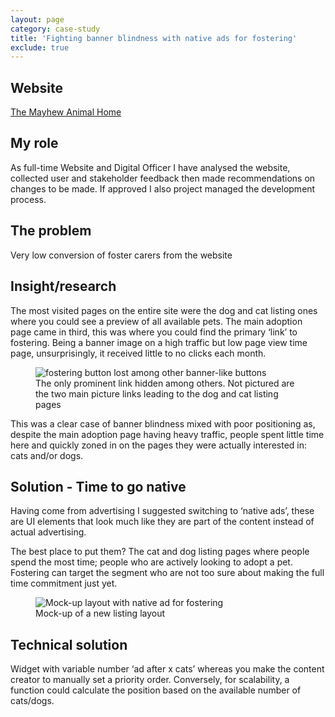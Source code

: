 ```yaml
---
layout: page
category: case-study
title: 'Fighting banner blindness with native ads for fostering'
exclude: true
---
```


## Website
<a href="https://themayhew.org/dogs" target="_blank">The Mayhew Animal Home <i class="fas fa-external-link-alt"></i></a>

## My role
As full-time Website and Digital Officer I have analysed the website, collected user and stakeholder feedback then made recommendations on changes to be made. If approved I also project managed the development process.

## The problem
Very low conversion of foster carers from the website

## Insight/research

The most visited pages on the entire site were the dog and cat listing ones where you could see a preview of all available pets. The main adoption page came in third, this was where you could find the primary ‘link’ to fostering. Being a banner image on a high traffic but low page view time page, unsurprisingly, it received little to no clicks each month.

<figure><img src="{{ site.url }}/assets/img/adopt.png" alt="fostering button lost among other banner-like buttons"><figcaption>The only prominent link hidden among others. Not pictured are the two main picture links leading to the dog and cat listing pages</figcaption></figure>

This was a clear case of banner blindness mixed with poor positioning as, despite the main adoption page having heavy traffic, people spent little time here and quickly zoned in on the pages they were actually interested in: cats and/or dogs.

## Solution - Time to go native

Having come from advertising I suggested switching to ‘native ads’, these are UI elements that look much like they are part of the content instead of actual advertising.

The best place to put them? The cat and dog listing pages where people spend the most time; people who are actively looking to adopt a pet. Fostering can target the segment who are not too sure about making the full time commitment just yet.

<figure><img src="{{ site.url }}/assets/img/fosterinline.jpg" alt="Mock-up layout with native ad for fostering"><figcaption>Mock-up of a new listing layout</figcaption></figure>

## Technical solution

Widget with variable number ‘ad after x cats’ whereas you make the content creator to manually set a priority order. Conversely, for scalability, a function could calculate the position based on the available number of cats/dogs.
